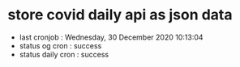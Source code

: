 # store covid daily api as json data

- last cronjob : Wednesday, 30 December 2020 10:13:04
- status og cron : success
- status daily cron : success
      
      